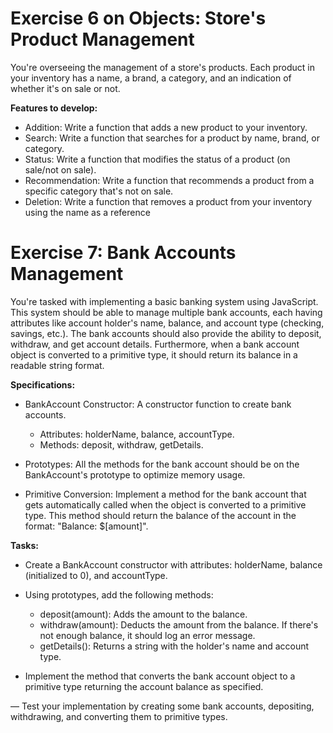 # Exercise 6 on Objects: Store's Product Management

You're overseeing the management of a store's products. Each product in your inventory has a name, a brand, a category, and an indication of whether it's on sale or not.

**Features to develop:**

- Addition: Write a function that adds a new product to your inventory.
- Search: Write a function that searches for a product by name, brand, or category.
- Status: Write a function that modifies the status of a product (on sale/not on sale).
- Recommendation: Write a function that recommends a product from a specific category that's not on sale.
- Deletion: Write a function that removes a product from your inventory using the name as a reference



# Exercise 7: Bank Accounts Management

You're tasked with implementing a basic banking system using JavaScript. This system should be able to manage multiple bank accounts, each having attributes like account holder's name, balance, and account type (checking, savings, etc.). The bank accounts should also provide the ability to deposit, withdraw, and get account details. Furthermore, when a bank account object is converted to a primitive type, it should return its balance in a readable string format.

**Specifications:**

- BankAccount Constructor: A constructor function to create bank accounts.
    - Attributes: holderName, balance, accountType.
    - Methods: deposit, withdraw, getDetails.

- Prototypes: All the methods for the bank account should be on the BankAccount's prototype to optimize memory usage.

- Primitive Conversion: Implement a method for the bank account that gets automatically called when the object is converted to a primitive type. This method should return the balance of the account in the format: "Balance: $[amount]".

**Tasks:**

- Create a BankAccount constructor with attributes: holderName, balance (initialized to 0), and accountType.

- Using prototypes, add the following methods:
    - deposit(amount): Adds the amount to the balance.
    - withdraw(amount): Deducts the amount from the balance. If there's not enough balance, it should log an error message.
    - getDetails(): Returns a string with the holder's name and account type.

- Implement the method that converts the bank account object to a primitive type returning the account balance as specified.

— Test your implementation by creating some bank accounts, depositing, withdrawing, and converting them to primitive types.